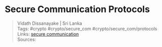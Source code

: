 # Secure Communication Protocols

> Vidath Dissanayake | Sri Lanka  
> Tags: #crypto #crypto/secure_com #crypto/secure_com/protocols  
> Links: [secure communication](../secure%20communication.md)  
> Sources:  